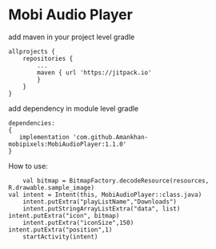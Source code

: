 # Mobi Audio Player
add maven in your project level gradle
````
allprojects {
	repositories {
		...
		maven { url 'https://jitpack.io' 
		}
	}
}
````
add dependency in module level gradle
````
dependencies:
{
   implementation 'com.github.Amankhan-mobipixels:MobiAudioPlayer:1.1.0'
}

````
How to use:

        val bitmap = BitmapFactory.decodeResource(resources, R.drawable.sample_image)
	val intent = Intent(this, MobiAudioPlayer::class.java)
        intent.putExtra("playListName","Downloads")
        intent.putStringArrayListExtra("data", list)
	intent.putExtra("icon", bitmap)
        intent.putExtra("iconSize",150)
	intent.putExtra("position",1)
        startActivity(intent)
   
